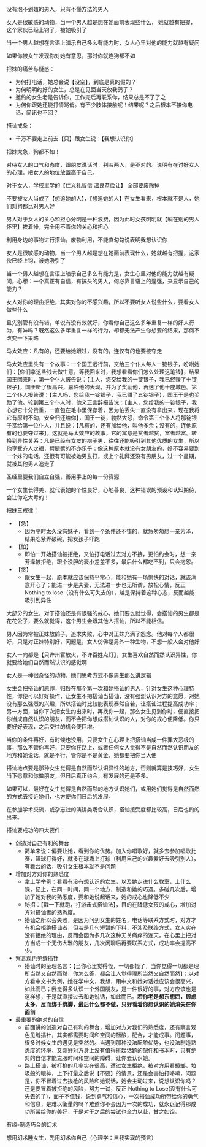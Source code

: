 没有泡不到妞的男人，只有不懂方法的男人

女人是很敏感的动物，当一个男人越是想在她面前表现些什么， 她就越有把握，这个家伙已经上钩了，被她吸引了

当一个男人越想在言语上暗示自己多么有能力时，女人心里对他的能力就越有疑问

如果你被女生发现你对她有意思，那时你就连狗都不如

把妹的痛苦与疑惑：

- 为何打电话，她总会说【没空】，到底是真的假的？
- 为何明明约好的女生，总是在见面当天放我鸽子？
- 邀约的女生老是告诉你，工作完后再联系你，结果总是不了了之
- 为何你跟她还能打情骂俏。有不少肢体接触呢！结果呢？之后根本不接你电话，简讯也不回？

搭讪戒条：

- 千万不要走上前去【只】跟女生说：【我想认识你】

把妹太急，狗都不如！

对待女人的口气和态度，跟朋友说话时，判若两人，是不对的。说明有在讨好女人的心理，把女人的地位放置高于自己。

对于女人，学校里学的【仁义礼智信 温良恭俭让】 全部要废除掉

不要被女人当成了【想追她的人】，【想追她的人】在女生看来，根本就不是人，她们对狗都比对男人好

男人对于女人的关心和担心分明是一种浪费，因为此时女孩明明就【躺在别的男人怀里】挨着操，完全用不着你的关心和担心

利用身边的事物进行搭讪，废物利用，不能直勾勾说表明我想认识你

女人是很敏感的动物，当一个男人越是想在她面前表现什么，她就越有把握，这家伙已经上钩，被她吸引了

当一个男人越想在言语上暗示自己多么有能力是，女生心里对他的能力就越有疑问，心想：一个真正有自信，有搞头的男人，何必靠言语上的逞强，来显示自己的能力？

女人对你的理由拒绝，其实对你的不感兴趣，所以不要听女人说些什么，要看女人做些什么

且先别管有没有错，单说有没有效就好，你看你自己这么多年重复一样的好人行为，有妹吗？既然这么多年重复一样的行为，却都无法产生你想要的结果，那何不改变一下策略

马太效应：凡有的，还要给她跟过，没有的，连仅有的也要被夺走

马太效应里头有一个故事：一个国王远行前，交给三个仆人每人一锭银子，吩咐她们：【你们拿这些钱去做生意，等我回来时，我想看看你们怎么处理这笔钱】，结果国王回来时，第一个仆人报告说：【主人，您交给我的一锭银子，我已经赚了十锭银子】，国王听了很高兴，嘉许他的表现，并为了奖励他，再送了他十座城邑。第二个仆人报告说：【主人吗，您给我一锭银子，我已赚了五锭银子】，国王于是也奖励了他。轮到第三个仆人时，他义正言辞报告说：【主人，您给我的一锭银子，我心想它十分贵重，一直包在毛巾里保存着，因为怕丢失一直没有拿出来，现在我将它有原封不动，安全归还给你】，国王一锭，勃然大怒，命令第三个仆人将那锭银子赏给第一位仆人，并且说：【凡有的，还有加给他，叫他多余；没有的，连他原有的也要夺过来】，这就是马太效应的故事，它的寓意是贫者越贫，富者越富。转换到异性关系：凡是已经有女友的痞子男，往往还能吸引到其他优质的女生，所以他享受齐人之福，劈腿劈的不亦乐乎；像这种原本就没有女朋友的，好不容易要到一个妹的电话，还很有可能被她男友打，或上个礼拜还没有男朋友，过一个星期，就被其他男人追走了

圣经里要我们自立自强，善用手上的每一份资源

一个女生长得美，就代表她的个性良好，心地善良，这种错误的预设和认知期待，会让你吃大亏的！

把妹三戒律：

- 【急】
  - 因为平时太久没有妹子，看到一个条件还不错的，就急匆匆想一亲芳泽，结果吃紧弄破碗，把女孩子吓跑
- 【怕】
  - 即怕一开始搭讪被拒绝，又怕打电话过去对方不接，更怕约会时，想一亲芳泽被拒绝，跟个没胆的衰小差差不多，最后什么都吃不到，只会抱怨。
- 【贪】
  - 跟女生一起，原本就应该保持平常心，能和她有一场愉快的对话，就该满意开心了；能进一步是夫妻，无法进一步也无所谓，放松心情，反正Nothing to lose（没有什么可失去的），越是保持着这种心态，反而越能吸引到异性

大部分的女生，对于搭讪还是有很强的戒心，她们要么就觉得，会搭讪的男生都是花花公子，要么就觉得，这个男生会跟其他人搭讪，所以不能相信。

男人因为常被正妹放鸽子，追求失败，心中对正妹充满了怨念。他对每个人都很好，只是对正妹特别好，问题是，女人仿佛是另外一种生物，不想一般人会对他好

女人一向都是【只许州官放火，不许百姓点灯】，女生喜欢自然而然认识异性，你就要给她们自然而然认识的感觉啊

女人是一种很奇怪的动物，她们思考方式不像男生那么讲逻辑

女生会把搭讪的原罪，归咎在那个第一次和她搭讪的男人，针对女生这种心理特性，你便可以好好操作，让女生不把搭讪当搭讪，没有强烈认识对方的意愿，对她没有那么强烈的兴趣，所以搭讪时比较能表现泰然自若，让搭讪过程提高成功率；另一方面，当你下次把女生约出来时，再找你一起，那么女生见到你时，便直接把你当成自然认识的朋友，而不会把你想成搭讪认识的人，对你的戒心便降低。你只要好好表现，之后交往的机会便巨增。

当你的条件再好，有时候也没用，只要女生在心理上把搭讪当成一件罪大恶极的事，那么不管你再好，只要你在路上，或者任何女人觉得不是自然而然认识朋友的地方和她说话，就是不行，管你是不是黄金，她都要把你当大便

搭讪地点要是那种女生觉得是自然而然认识异性的地方，否则就算是技巧好，女生当下愿意和你做朋友，但日后真正约会，有发展的还是不多。

如果可以，最好在女生觉得是自然而然的地方认识她们，或用她们觉得是自然而然的方式去接近她们，也方便你们日后的发展。

在参加学术交流，或杂志社的演讲类场合认识，搭讪接受度都比较高，日后也约的出来。

搭讪要成功的四大要件：

- 创造对自己有利的舞台
  - 简单来说：偏要让她，看到你的优势。加入你唱歌好，就多去参加唱歌比赛，篮球打得好，就多在球场上打球（利用自己的兴趣爱好去吸引别人），有舞台的话，吸引女生根本就不是问题
- 增加对方对你的熟悉度
  - 拿上学举例：看看有没有想认识的女生，以及她走进什么教室，上什么课，记上，在同一时间，同一个地方，制造和她的巧遇。多碰几次后，增加了她对我的熟悉度，要和她说起话来，她的戒心也降低不少
  - 秘招：【戳一下就跑，打游击式搭讪法】，目的在降低女孩的戒心，增加对方对搭讪者的熟悉度。
  - 搭讪之所以会失败，是因为问到女生的姓名，电话等联系方式时，对方才有机会拒绝搭讪者，但若是几句短暂的下料，不涉及联络方式，女人实在没有拒绝的理由，反而会因为多几次这种无关痛痒的连天，在心里上把对方当成一个无伤大雅的朋友，几次闲聊后再要联系方式，成功率会提高不少。
- 察言观色见缝插针
  - 搭讪时的至理名言：【当你心里觉得怪，一切都怪了，当你觉得一切都是理所当然又自然而然，你怎么答，都会让人觉得理所当然又自然而然】；以对方看中文书为例，她在学中文，我想，用中文和她对话她应该会很高兴，如此而已；我觉得多认识一个外国朋友，是一件很好的事，对方应该也是这样想，于是就直接过去和她说话，如此而已。**若你老是想东想西，顾虑太多，反而绑手绑脚，最后什么都不做，只好看着你想认识的她消失在你面前**
- 最重要的绝对的自信
  - 前面讲的创造对自己有利的舞台，增加对方对我们的熟悉度，还有察言观色见缝插针，其实都需要时间和空间的酝酿，配合，才能成事。问题事，很多时候女生的遇见是突然的。当遇到那种没法酝酿优势，也没法制造熟悉度的环境，又刚好对方身上没有值得挑起话题的配件和书本时，只有绝对的自信才能克服时间和空间的障碍，让你去认识她。
  - 路上搭讪，被打枪的几率实在很高，遭过女生拒绝，被对方用看蟑螂，垃圾般的眼神，上下打量之后说【不要】的情景，还是会害怕打哆嗦，问题是，你不冒着过去挨枪的风险和她说话，她会主动过来，说想认识你吗？还是要冒着被拒绝的风险，努力一试，反正 Nothing to Lose(没有什么可失去的了)，面子不值钱，说到勇气和信心，一次搭讪成功所带给你的勇气和信息，是难以衡量的吗？难道你不会因为一次的成功，就永远记得那成功所带给你的美好，于是对于之后的尝试也全力以赴，甘之如饴。

有缘-制造巧合的幻术

想用幻术睡女生，先用幻术你自己（心理学：自我实现的预言）

